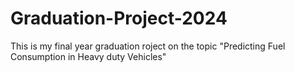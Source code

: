 # Graduation-Project-2024
This is my final year graduation roject on the topic "Predicting Fuel Consumption in Heavy duty Vehicles"
